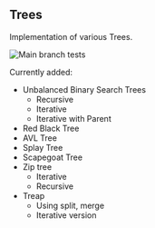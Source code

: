 ## Trees

Implementation of various Trees.

![Main branch tests](https://github.com/erastus-murungi/binary_search_trees/actions/workflows/python-app.yml/badge.svg?branch=main)

Currently added:
 - Unbalanced Binary Search Trees
    - Recursive
    - Iterative
    - Iterative with Parent
 - Red Black Tree
 - AVL Tree
 - Splay Tree
 - Scapegoat Tree
 - Zip tree
    - Iterative
    - Recursive 
 - Treap
   -  Using split, merge
   -  Iterative version
